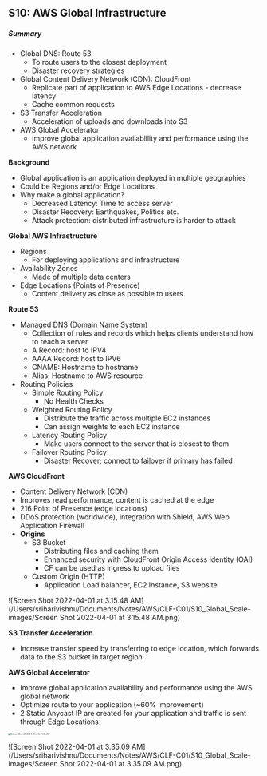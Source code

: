 ## S10: AWS Global Infrastructure



##### Summary

- Global DNS: Route 53
  - To route users to the closest deployment
  - Disaster recovery strategies
- Global Content Delivery Network (CDN): CloudFront
  - Replicate part of application to AWS Edge Locations - decrease latency
  - Cache common requests
- S3 Transfer Acceleration
  - Acceleration of uploads and downloads into S3
- AWS Global Accelerator
  - Improve global application availablility and performance using the AWS network



**Background**

- Global application is an application deployed in multiple geographies
- Could be Regions and/or Edge Locations
- Why make a global application?
  - Decreased Latency: Time to access server
  - Disaster Recovery: Earthquakes, Politics etc.
  - Attack protection: distributed infrastructure is harder to attack



**Global AWS Infrastructure**

- Regions
  - For deploying applications and infrastructure
- Availability Zones
  - Made of multiple data centers
- Edge Locations (Points of Presence)
  - Content delivery as close as possible to users



**Route 53**

- Managed DNS (Domain Name System)
  - Collection of rules and records which helps clients understand how to reach a server
  - A Record: host to IPV4
  - AAAA Record: host to IPV6
  - CNAME: Hostname to hostname
  - Alias: Hostname to AWS resource
- Routing Policies
  - Simple Routing Policy
    - No Health Checks
  - Weighted Routing Policy
    - Distribute the traffic across multiple EC2 instances
    - Can assign weights to each EC2 instance
  - Latency Routing Policy
    - Make users connect to the server that is closest to them
  - Failover Routing Policy
    - Disaster Recover; connect to failover if primary has failed



**AWS CloudFront**

- Content Delivery Network (CDN)
- Improves read performance, content is cached at the edge
- 216 Point of Presence (edge locations)
- DDoS protection (worldwide), integration with Shield, AWS Web Application Firewall
- **Origins**
  - S3 Bucket
    - Distributing files and caching them
    - Enhanced security with CloudFront Origin Access Identity (OAI)
    - CF can be used as ingress to upload files
  - Custom Origin (HTTP)
    - Application Load balancer, EC2 Instance, S3 website

![Screen Shot 2022-04-01 at 3.15.48 AM](/Users/sriharivishnu/Documents/Notes/AWS/CLF-C01/S10_Global_Scale-images/Screen Shot 2022-04-01 at 3.15.48 AM.png)



**S3 Transfer Acceleration**

- Increase transfer speed by transferring to edge location, which forwards data to the S3 bucket in target region



**AWS Global Accelerator**

- Improve global application availability and performance using the AWS global network
- Optimize route to your application (~60% improvement)
- 2 Static Anycast IP are created for your application and traffic is sent through Edge Locations

<img src="/Users/sriharivishnu/Documents/Notes/AWS/CLF-C01/S10_Global_Scale-images/Screen Shot 2022-04-01 at 3.34.05 AM.png" alt="Screen Shot 2022-04-01 at 3.34.05 AM" style="zoom:30%;" />

![Screen Shot 2022-04-01 at 3.35.09 AM](/Users/sriharivishnu/Documents/Notes/AWS/CLF-C01/S10_Global_Scale-images/Screen Shot 2022-04-01 at 3.35.09 AM.png)
